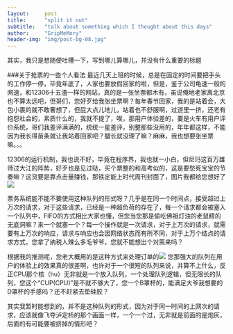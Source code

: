 ```yaml
---
layout:     post
title:      "split it out"
subtitle:   "talk about something which I thought about this days"
author:     "GripMeMory"
header-img: "img/post-bg-08.jpg"
---
```

<p>其实，我只是想随便吐槽一下，写到哪儿算哪儿，并没有什么重要的标题</p>

###关于抢票的一些个人看法
最近几天上班的时候，总是在固定的时间要把手头的工作停一停，毕竟年底了，人家也要放假回家的啦，但是，鉴于公司龟速一般的网速，和12306十五渣一样的网站，真的是一张坐票都木有，虽说俺地老家离北京也不算太远吧，但哥们，您好歹给我张坐票啊？每年春节回家，我的是站着会，大包小裹的就不敢奢想了，但屁大点儿地儿，站着也不舒服啊，过道里一挤，还老有抱怨社会的，素质什么的，我就不提了，唉，那用户体验差的，要是火车有用户评价系统，哥们我差评满满的，统统一星差评，别整那些没用的，年年都这样，不能因为我长得苗条就让我站着回家吧？腿长就没理了嘛？麻麻，我也想要张坐票嘛。。。

12306的运行机制，我也说不好，毕竟在程序界，我也就一小白，但尼玛这百万雄师过大江的阵势，好歹也是见过哒，买个票整的和高考似的，这是要愁死宝宝的节奏嘛？这货要是靠点击量赚钱，那铁定能上时代周刊封面了，图片我都给您想好了![](image1)

票务系统能不能不要使用这种队列的形式呀？几乎是在同一个时间点，接受超过上万次的请求，对于这些请求，已经是一种超负荷的存在了，每一个请求都会被塞入一个队列中，FIFO的方式相比大家也懂，但您当您那是偷吃佛祖灯油的老鼠精的无底洞嘛？来一个就塞一个？每一个操作就是一次请求，对于上万次的请求，就需要有上万次的响应，请求与响应也会因网络状态而有所不同，对于上万个结点的请求方式，您拿了纳税人辣么多毛爷爷，您就不能想出个对策来吗？

根据我的推测呢，您老大概用的是这种方式来处理订单的![](image2)
您那强大的队列在用户的体验上的效果真的很差啊，也许对于一个很短的队列来说，并算不上什么，反正CPU那个核（hu）无非就是一个放入队列，一个处理队列逻辑，但无限长的队列，您这个“CUP(CPU)”是不就不够大了，您一个B罩杯的，能满足大爷我想要的D罩杯的手感吗？还不赶紧去垫硅胶？

其实我暂时能想到的，并不是这种队列的形式，因为对于同一时间的上网次的请求，应该就像飞夺泸定桥的那个画面一样，一个一个过，无非就是前面的是炮灰，后面的有可能要被挤掉的情形吧？

[image1]:img/sio_img1.jpg
[image2]:img/sio_img2.png